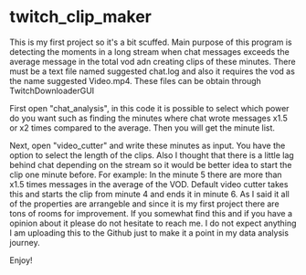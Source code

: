 # twitch_clip_maker

This is my first project so it's a bit scuffed. Main purpose of this program is detecting the moments in a long stream when chat messages exceeds the average message in the total vod adn creating clips of these minutes. There must be a text file named suggested chat.log and also it requires the vod as the name suggested Video.mp4. These files can be obtain through TwitchDownloaderGUI

First open "chat_analysis", in this code it is possible to select which power do you want such as finding the minutes where chat wrote messages x1.5 or x2 times compared to the average. Then you will get the minute list.

Next, open "video_cutter" and write these minutes as input. You have the option to select the length of the clips. Also I thought that there is a little lag behind chat depending on the stream so it would be better idea to start the clip one minute before. For example: In the minute 5 there are more than x1.5 times messages in the average of the VOD. Default video cutter takes this and starts the clip from minute 4 and ends it in minute 6. 
As I said it all of the properties are arrangeble and since it is my first project there are tons of rooms for improvement. If you somewhat find this and if you have a opinion about it please do not hesitate to reach me. I do not expect anything I am uploading this to the Github just to make it a point in my data analysis journey.

Enjoy!
